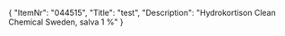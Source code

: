 {
  "ItemNr": "044515",
  "Title": "test",
  "Description": "Hydrokortison Clean Chemical Sweden, salva 1 %"
}